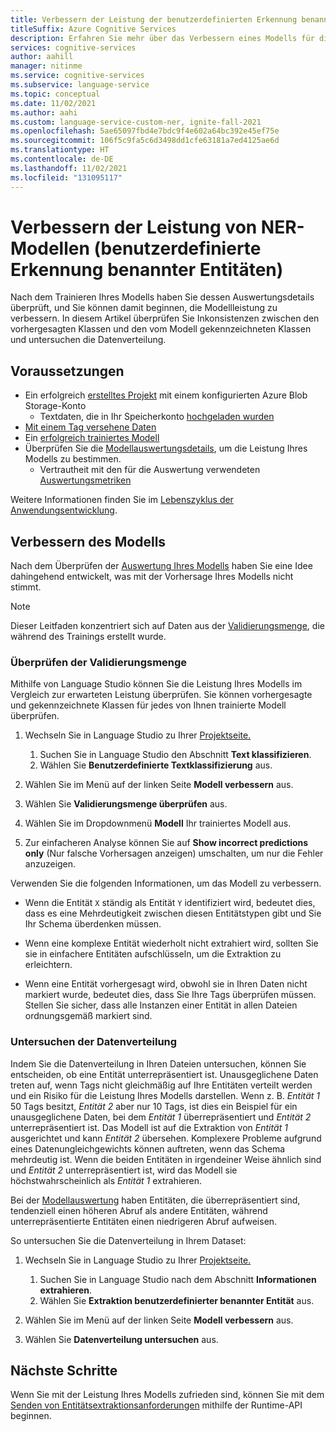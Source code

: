 ```yaml
---
title: Verbessern der Leistung der benutzerdefinierten Erkennung benannter Entitäten (Custom Named Entity Recognition, NER)
titleSuffix: Azure Cognitive Services
description: Erfahren Sie mehr über das Verbessern eines Modells für die benutzerdefinierte Erkennung benannter Entitäten.
services: cognitive-services
author: aahill
manager: nitinme
ms.service: cognitive-services
ms.subservice: language-service
ms.topic: conceptual
ms.date: 11/02/2021
ms.author: aahi
ms.custom: language-service-custom-ner, ignite-fall-2021
ms.openlocfilehash: 5ae65097fbd4e7bdc9f4e602a64bc392e45ef75e
ms.sourcegitcommit: 106f5c9fa5c6d3498dd1cfe63181a7ed4125ae6d
ms.translationtype: HT
ms.contentlocale: de-DE
ms.lasthandoff: 11/02/2021
ms.locfileid: "131095117"
---
```

# <a name="improve-the-performance-of-custom-named-entity-recognition-ner-models"></a>Verbessern der Leistung von NER-Modellen (benutzerdefinierte Erkennung benannter Entitäten) 

Nach dem Trainieren Ihres Modells haben Sie dessen Auswertungsdetails überprüft, und Sie können damit beginnen, die Modellleistung zu verbessern. In diesem Artikel überprüfen Sie Inkonsistenzen zwischen den vorhergesagten Klassen und den vom Modell gekennzeichneten Klassen und untersuchen die Datenverteilung.

## <a name="prerequisites"></a>Voraussetzungen

* Ein erfolgreich [erstelltes Projekt](create-project.md) mit einem konfigurierten Azure Blob Storage-Konto
    * Textdaten, die in Ihr Speicherkonto [hochgeladen wurden](create-project.md#prepare-training-data)
* [Mit einem Tag versehene Daten](tag-data.md)
* Ein [erfolgreich trainiertes Modell](train-model.md)
* Überprüfen Sie die [Modellauswertungsdetails](view-model-evaluation.md), um die Leistung Ihres Modells zu bestimmen.
    * Vertrautheit mit den für die Auswertung verwendeten [Auswertungsmetriken](../concepts/evaluation-metrics.md)

Weitere Informationen finden Sie im [Lebenszyklus der Anwendungsentwicklung](../overview.md#application-development-lifecycle).


## <a name="improve-model"></a>Verbessern des Modells

Nach dem Überprüfen der [Auswertung Ihres Modells](view-model-evaluation.md) haben Sie eine Idee dahingehend entwickelt, was mit der Vorhersage Ihres Modells nicht stimmt. 

> [!NOTE]
> Dieser Leitfaden konzentriert sich auf Daten aus der [Validierungsmenge](train-model.md#data-split), die während des Trainings erstellt wurde.

### <a name="review-validation-set"></a>Überprüfen der Validierungsmenge

Mithilfe von Language Studio können Sie die Leistung Ihres Modells im Vergleich zur erwarteten Leistung überprüfen. Sie können vorhergesagte und gekennzeichnete Klassen für jedes von Ihnen trainierte Modell überprüfen.

1. Wechseln Sie in Language Studio zu Ihrer [Projektseite.](https://aka.ms/languageStudio)
    1. Suchen Sie in Language Studio den Abschnitt **Text klassifizieren**.
    2. Wählen Sie **Benutzerdefinierte Textklassifizierung** aus. 

2. Wählen Sie im Menü auf der linken Seite **Modell verbessern** aus.

3. Wählen Sie **Validierungsmenge überprüfen** aus.

4. Wählen Sie im Dropdownmenü **Modell** Ihr trainiertes Modell aus.

5. Zur einfacheren Analyse können Sie auf **Show incorrect predictions only** (Nur falsche Vorhersagen anzeigen) umschalten, um nur die Fehler anzuzeigen.

Verwenden Sie die folgenden Informationen, um das Modell zu verbessern. 

* Wenn die Entität `X` ständig als Entität `Y` identifiziert wird, bedeutet dies, dass es eine Mehrdeutigkeit zwischen diesen Entitätstypen gibt und Sie Ihr Schema überdenken müssen.

* Wenn eine komplexe Entität wiederholt nicht extrahiert wird, sollten Sie sie in einfachere Entitäten aufschlüsseln, um die Extraktion zu erleichtern.

* Wenn eine Entität vorhergesagt wird, obwohl sie in Ihren Daten nicht markiert wurde, bedeutet dies, dass Sie Ihre Tags überprüfen müssen. Stellen Sie sicher, dass alle Instanzen einer Entität in allen Dateien ordnungsgemäß markiert sind.

### <a name="examine-data-distribution"></a>Untersuchen der Datenverteilung

Indem Sie die Datenverteilung in Ihren Dateien untersuchen, können Sie entscheiden, ob eine Entität unterrepräsentiert ist. Unausgeglichene Daten treten auf, wenn Tags nicht gleichmäßig auf Ihre Entitäten verteilt werden und ein Risiko für die Leistung Ihres Modells darstellen. Wenn z. B. *Entität 1* 50 Tags besitzt, *Entität 2* aber nur 10 Tags, ist dies ein Beispiel für ein unausgeglichene Daten, bei dem *Entität 1* überrepräsentiert und *Entität 2* unterrepräsentiert ist. Das Modell ist auf die Extraktion von *Entität 1* ausgerichtet und kann *Entität 2* übersehen. Komplexere Probleme aufgrund eines Datenungleichgewichts können auftreten, wenn das Schema mehrdeutig ist. Wenn die beiden Entitäten in irgendeiner Weise ähnlich sind und *Entität 2* unterrepräsentiert ist, wird das Modell sie höchstwahrscheinlich als *Entität 1* extrahieren.

Bei der [Modellauswertung](view-model-evaluation.md) haben Entitäten, die überrepräsentiert sind, tendenziell einen höheren Abruf als andere Entitäten, während unterrepräsentierte Entitäten einen niedrigeren Abruf aufweisen.

So untersuchen Sie die Datenverteilung in Ihrem Dataset:

1. Wechseln Sie in Language Studio zu Ihrer [Projektseite.](https://aka.ms/languageStudio)
    1. Suchen Sie in Language Studio nach dem Abschnitt **Informationen extrahieren**.
    2. Wählen Sie **Extraktion benutzerdefinierter benannter Entität** aus. 
2. Wählen Sie im Menü auf der linken Seite **Modell verbessern** aus.

3. Wählen Sie **Datenverteilung untersuchen** aus.

## <a name="next-steps"></a>Nächste Schritte

Wenn Sie mit der Leistung Ihres Modells zufrieden sind, können Sie mit dem [Senden von Entitätsextraktionsanforderungen](call-api.md) mithilfe der Runtime-API beginnen.
